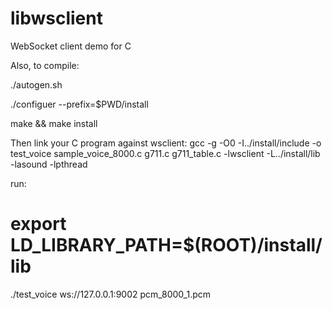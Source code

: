 libwsclient
===========


WebSocket client demo for C

Also, to compile:

./autogen.sh

./configuer --prefix=$PWD/install

make && make install

Then link your C program against wsclient: 
 gcc -g -O0 -I../install/include -o test_voice sample_voice_8000.c g711.c g711_table.c -lwsclient -L../install/lib -lasound -lpthread


run:
# export LD_LIBRARY_PATH=$(ROOT)/install/lib
 ./test_voice ws://127.0.0.1:9002 pcm_8000_1.pcm


